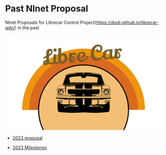 # Past Nlnet Proposal
Nlnet Proposals for Librecar Control Project(https://disdi.github.io/librecar-wiki/) in the past

![logo](./attachment/portrait.png)

* [2023 proposal](https://disdi.github.io/proposal/)

* [2023 Milestones](https://librecar.dev/)

